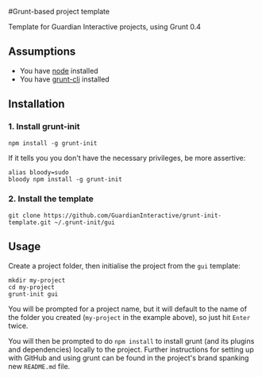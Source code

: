 #Grunt-based project template

Template for Guardian Interactive projects, using Grunt 0.4

## Assumptions

* You have [node](http://nodejs.org) installed
* You have [grunt-cli](http://gruntjs.com/getting-started) installed

## Installation

### 1. Install grunt-init

`npm install -g grunt-init`

If it tells you you don't have the necessary privileges, be more assertive:

```shell
alias bloody=sudo
bloody npm install -g grunt-init
```

### 2. Install the template
`git clone https://github.com/GuardianInteractive/grunt-init-template.git ~/.grunt-init/gui`


## Usage
Create a project folder, then initialise the project from the `gui` template:

```shell
mkdir my-project
cd my-project
grunt-init gui
```

You will be prompted for a project name, but it will default to the name of the folder you created (`my-project` in the example above), so just hit `Enter` twice.

You will then be prompted to do `npm install` to install grunt (and its plugins and dependencies) locally to the project. Further instructions for setting up with GitHub and using grunt can be found in the project's brand spanking new `README.md` file.

